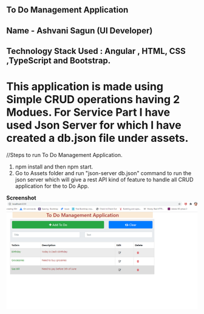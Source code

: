 To Do Management Application
----------------------------
Name - Ashvani Sagun  (UI Developer)
----------------------------------
Technology Stack Used : Angular , HTML, CSS ,TypeScript and Bootstrap.
------------------------------------------------------------------
This application is made using Simple CRUD operations having 2 Modues. 
For Service Part I have used Json Server for which I have created a db.json file under assets.
==============================================================================================
//Steps to run To Do Management Application.
1. npm install and then npm start.
2. Go to Assets folder and run "json-server db.json" command to run the json server which will give a rest API kind of feature to handle all CRUD application for the to Do App.

**Screenshot**
![](src/assets/ToDoApp.png)